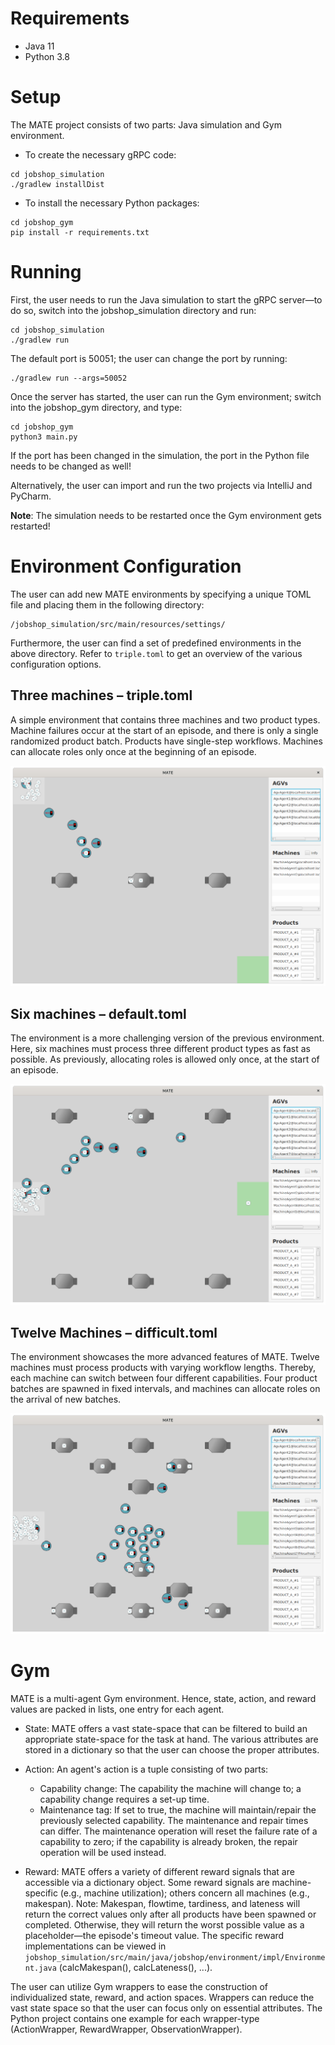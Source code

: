# Requirements
+ Java 11
+ Python 3.8

# Setup

The MATE project consists of two parts: Java simulation and Gym environment.

+ To create the necessary gRPC code:

```$xslt
cd jobshop_simulation
./gradlew installDist
```

+ To install the necessary Python packages:

```$xslt
cd jobshop_gym
pip install -r requirements.txt
```

# Running
First, the user needs to run the Java simulation to start the gRPC server—to do so, switch into the jobshop_simulation directory and run:

```$xslt
cd jobshop_simulation
./gradlew run
```
The default port is 50051; the user can change the port by running:

```$xslt
./gradlew run --args=50052
```

Once the server has started, the user can run the Gym environment; switch into the jobshop_gym directory, and type:

```$xslt
cd jobshop_gym
python3 main.py
```

If the port has been changed in the simulation, the port in the Python file needs to be changed as well! 

Alternatively, the user can import and run the two projects via IntelliJ and PyCharm.

<strong>Note</strong>: The simulation needs to be restarted once the Gym environment gets restarted!

# Environment Configuration

The user can add new MATE environments by specifying a unique TOML file and placing them in the following directory:

```$xslt
/jobshop_simulation/src/main/resources/settings/
```

Furthermore, the user can find a set of predefined environments in the above directory. Refer to ``triple.toml`` to get an overview of the various configuration options.

## Three machines – triple.toml

A simple environment that contains three machines and two product types. Machine failures occur at the start of an episode, and there is only a single randomized product batch. Products have single-step workflows. Machines can allocate roles only once at the beginning of an episode.

![](imgs/triple.png)

## Six machines – default.toml

The environment is a more challenging version of the previous environment. Here, six machines must process three different product types as fast as possible. As previously, allocating roles is allowed only once, at the start of an episode.

![](imgs/default.png)

## Twelve Machines – difficult.toml

The environment showcases the more advanced features of MATE. Twelve machines must process products with varying workflow lengths. Thereby, each machine can switch between four different capabilities. Four product batches are spawned in fixed intervals, and machines can allocate roles on the arrival of new batches.

![](imgs/difficult.png)


# Gym

MATE is a multi-agent Gym environment. Hence, state, action, and reward values are packed in lists, one entry for each agent.

+ State: MATE offers a vast state-space that can be filtered to build an appropriate state-space for the task at hand. The various attributes are stored in a dictionary so that the user can choose the proper attributes.

+ Action: An agent's action is a tuple consisting of two parts:
    + Capability change: The capability the machine will change to; a capability change requires a set-up time.
    + Maintenance tag: If set to true, the machine will maintain/repair the previously selected capability. The maintenance and repair times can differ. The maintenance operation will reset the failure rate of a capability to zero; if the capability is already broken, the repair operation will be used instead.

+ Reward: MATE offers a variety of different reward signals that are accessible via a dictionary object. Some reward signals are machine-specific (e.g., machine utilization); others concern all machines (e.g., makespan). Note: Makespan, flowtime, tardiness, and lateness will return the correct values only after all products have been spawned or completed. Otherwise, they will return the worst possible value as a placeholder—the episode's timeout value. The specific reward implementations can be viewed in ``jobshop_simulation/src/main/java/jobshop/environment/impl/Environment.java`` (calcMakespan(), calcLateness(), ...).


The user can utilize Gym wrappers to ease the construction of individualized state, reward, and action spaces. Wrappers can reduce the vast state space so that the user can focus only on essential attributes. The Python project contains one example for each wrapper-type (ActionWrapper, RewardWrapper, ObservationWrapper).
